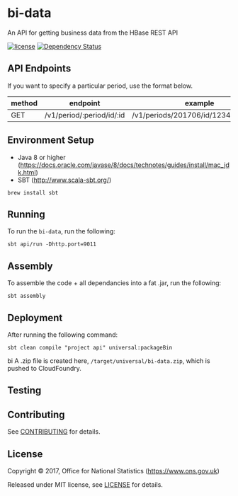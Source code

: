 # bi-data
An API for getting business data from the HBase REST API

[![license](https://img.shields.io/github/license/mashape/apistatus.svg)]() [![Dependency Status](https://www.versioneye.com/user/projects/596f195e6725bd0027f25e93/badge.svg?style=flat-square)](https://www.versioneye.com/user/projects/596f195e6725bd0027f25e93)

## API Endpoints

If you want to specify a particular period, use the format below.

| method | endpoint                                         | example                               |
|--------|--------------------------------------------------|---------------------------------------|
| GET    | /v1/period/:period/id/:id                        | /v1/periods/201706/id/123412341234    |


## Environment Setup

* Java 8 or higher (https://docs.oracle.com/javase/8/docs/technotes/guides/install/mac_jdk.html)
* SBT (http://www.scala-sbt.org/)

```shell
brew install sbt
```

## Running

To run the `bi-data`, run the following:

``` shell
sbt api/run -Dhttp.port=9011
```

## Assembly

To assemble the code + all dependancies into a fat .jar, run the following:

```shell
sbt assembly
```

## Deployment

After running the following command:
 
```shell
sbt clean compile "project api" universal:packageBin
```
bi
A .zip file is created here, `/target/universal/bi-data.zip`, which is pushed to CloudFoundry.

## Testing

## Contributing

See [CONTRIBUTING](CONTRIBUTING.md) for details.

## License

Copyright ©‎ 2017, Office for National Statistics (https://www.ons.gov.uk)

Released under MIT license, see [LICENSE](LICENSE) for details.
